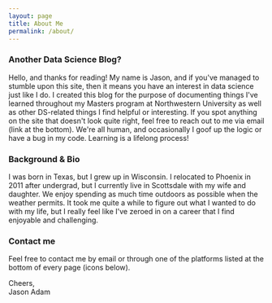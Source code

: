 ```yaml
---
layout: page
title: About Me
permalink: /about/
---
```

### Another Data Science Blog?

Hello, and thanks for reading! My name is Jason, and if you've managed to stumble upon this site, then it means you have an interest in data science just like I do. I created this blog for the purpose of documenting things I've learned throughout my Masters program at Northwestern University as well as other DS-related things I find helpful or interesting. If you spot anything on the site that doesn't look quite right, feel free to reach out to me via email (link at the bottom). We're all human, and occasionally I goof up the logic or have a bug in my code. Learning is a lifelong process! 

### Background & Bio

I was born in Texas, but I grew up in Wisconsin. I relocated to Phoenix in 2011 after undergrad, but I currently live in Scottsdale with my wife and daughter. We enjoy spending as much time outdoors as possible when the weather permits. It took me quite a while to figure out what I wanted to do with my life, but I really feel like I've zeroed in on a career that I find enjoyable and challenging.

### Contact me

Feel free to contact me by email or through one of the platforms listed at the bottom of every page (icons below).

Cheers,  
Jason Adam
